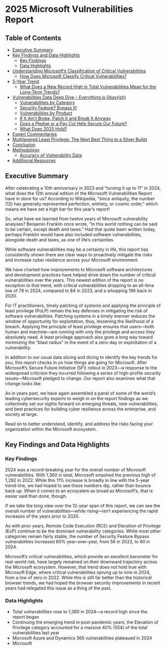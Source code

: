 # 2025 Microsoft Vulnerabilities Report

## Table of Contents
- [Executive Summary](#executive-summary)
- [Key Findings and Data Highlights](#key-findings-and-data-highlights)
  - [Key Findings](#key-findings)
  - [Data Highlights](#data-highlights)
- [Understanding Microsoft’s Classification of Critical Vulnerabilities](#understanding-microsofts-classification-of-critical-vulnerabilities)
  - [How Does Microsoft Classify Critical Vulnerabilities?](#how-does-microsoft-classify-critical-vulnerabilities)
- [5-Year Trend](#5-year-trend)
  - [What Does a New Record High in Total Vulnerabilities Mean for the Long-Term Trends?](#what-does-a-new-record-high-in-total-vulnerabilities-mean-for-the-long-term-trends)
- [Vulnerabilities Data Deep Dive – Everything is Okay(ish)](#vulnerabilities-data-deep-dive-everything-is-okayish)
  - [Vulnerabilities by Category](#vulnerabilities-by-category)
  - [Security Feature? Bypass It!](#security-feature-bypass-it)
  - [Vulnerabilities by Product](#vulnerabilities-by-product)
  - [If It Ain’t Broke, Patch It and Break It Anyway](#if-it-aint-broke-patch-it-and-break-it-anyway)
  - [Does a Pledge or a Pay Cut Help Secure Our Future?](#does-a-pledge-or-a-pay-cut-help-secure-our-future)
  - [What Does 2025 Hold?](#what-does-2025-hold)
- [Expert Commentaries](#expert-commentaries)
- [Multilayered Least Privilege: The Next Best Thing to a Silver Bullet](#multilayered-least-privilege-the-next-best-thing-to-a-silver-bullet)
- [Conclusion](#conclusion)
- [Methodology](#methodology)
  - [Accuracy of Vulnerability Data](#accuracy-of-vulnerability-data)
- [Additional Resources](#additional-resources)

## Executive Summary

After celebrating a 10th anniversary in 2023 and “turning it up to 11” in 2024, what does the 12th annual edition of the Microsoft Vulnerabilities Report have in store for us? According to Wikipedia, “since antiquity, the number (12) has generally represented perfection, entirety, or cosmic order,” which means we have set a high bar for this year’s report!

So, what have we learned from twelve years of Microsoft vulnerability analyses? Benjamin Franklin once wrote, “In this world nothing can be said to be certain, except death and taxes.” Had that quote been written today, perhaps Franklin would have also included software vulnerabilities, alongside death and taxes, as one of life’s certainties.

While software vulnerabilities may be a certainty in life, this report has consistently shown there are clear ways to proactively mitigate the risks and increase cyber resilience across your Microsoft environment.

We have charted how improvements to Microsoft software architectures and development practices have helped drive down the number of critical vulnerabilities over the years. This newest edition of the report is no exception to that trend, with critical vulnerabilities dropping to an all-time low of 78 in 2024, compared to 84 in 2023, and a whopping 196 back in 2020.

For IT practitioners, timely patching of systems and applying the principle of least privilege (PoLP) remain the key defenses in mitigating the risk of software vulnerabilities. Patching systems in a timely manner reduces the window of opportunity for exploitation, thus, lessening the likelihood of a breach. Applying the principle of least privilege ensures that users—both human and machine—are running with only the privilege and access they absolutely need. A least privilege approach also goes a long way toward minimizing the “blast radius” in the event of a zero-day or exploitation of a vulnerability.

In addition to our usual data slicing and dicing to identify the key trends for you, this report checks in on how things are going for Microsoft. After Microsoft’s Secure Future Initiative (SFI) rollout in 2023—a response to the widespread criticism they incurred following a series of high-profile security issues—Microsoft pledged to change. Our report also examines what that change looks like.

As in years past, we have again assembled a panel of some of the world’s leading cybersecurity experts to weigh in on the report findings as we collectively set our sights forward on emerging threats, new vulnerabilities, and best practices for building cyber resilience across the enterprise, and society at large.

Read on to better understand, identify, and address the risks facing your organization within the Microsoft ecosystem.

## Key Findings and Data Highlights

### Key Findings

2024 was a record-breaking year for the overall number of Microsoft vulnerabilities. With 1,360 in total, Microsoft smashed the previous high of 1,292 in 2022. While this 11% increase is broadly in line with the 5-year trend-line, we had hoped to see these numbers dip, rather than bounce back up. When it comes to an ecosystem as broad as Microsoft’s, that is easier said than done, though.

If we take the long view over the 12-year span of this report, we can see the overall number of vulnerabilities—while rising—isn’t experiencing the rapid increases of the years prior to 2020.

As with prior years, Remote Code Execution (RCE) and Elevation of Privilege (EoP) continue to be the dominant vulnerability categories. While most other categories remain fairly stable, the number of Security Feature Bypass vulnerabilities increased 60% year-over-year, from 56 in 2023, to 90 in 2024.

Microsoft’s critical vulnerabilities, which provide an excellent barometer for real-world risk, have largely remained on their downward trajectory across the Microsoft ecosystem. However, that trend does not hold true with Microsoft Edge, where critical vulnerabilities sprung up to nine in 2024, from a low of zero in 2022. While this is still far better than the historical browser trends, we had hoped the browser security improvements in recent years had relegated this issue as a thing of the past.

### Data Highlights

- Total vulnerabilities rose to 1,360 in 2024—a record high since the report began
- Continuing the emerging trend in post-pandemic years, the Elevation of Privilege category accounted for a massive 40% (554) of the total vulnerabilities last year
- Microsoft Azure and Dynamics 365 vulnerabilities plateaued in 2024
- Microsoft